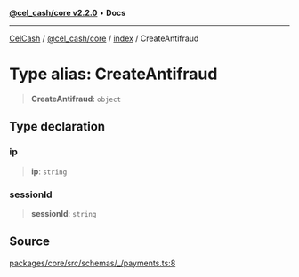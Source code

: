 [**@cel_cash/core v2.2.0**](../../README.md) • **Docs**

***

[CelCash](../../../../packages.md) / [@cel\_cash/core](../../README.md) / [index](../README.md) / CreateAntifraud

# Type alias: CreateAntifraud

> **CreateAntifraud**: `object`

## Type declaration

### ip

> **ip**: `string`

### sessionId

> **sessionId**: `string`

## Source

[packages/core/src/schemas/\_/payments.ts:8](https://github.com/Pyxlab/celcash/blob/9e2eeefc75067a4b86d18d5bb144eb4446f097c2/packages/core/src/schemas/_/payments.ts#L8)
